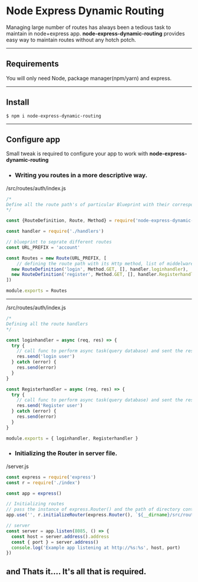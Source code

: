 # Node Express Dynamic Routing

Managing large number of routes has always been a tedious task to maintain in node+express app. 
**node-express-dynamic-routing** provides easy way to maintain routes without any hotch potch.

---
## Requirements

You will only need Node, package manager(npm/yarn) and express.

---

## Install
    $ npm i node-express-dynamic-routing

---
## Configure app

Small tweak is required to configure your app to work with **node-express-dynamic-routing**


- ### Writing you routes in a more descriptive way.
/src/routes/auth/index.js
```javascript
/*
Define all the route path's of particular Blueprint with their corresponding handlers and middelwares
*/

const {RouteDefinition, Route, Method} = require('node-express-dynamic-routing')

const handler = require('./handlers')

// blueprint to seprate different routes
const URL_PREFIX = 'account'

const Routes = new Route(URL_PREFIX, [
    // defining the route path with its Http method, list of middelwares and its handler function
  new RouteDefinition('login', Method.GET, [], handler.loginhandler),
  new RouteDefinition('register', Method.GET, [], handler.Registerhandler)
])

module.exports = Routes
```
---

/src/routes/auth/index.js
```javascript
/*
Defining all the route handlers
*/

const loginhandler = async (req, res) => {
  try {
    // call func to perform async task(query database) and sent the result
    res.send('login user')
  } catch (error) {
    res.send(error)
  }
}

const Registerhandler = async (req, res) => {
  try {
    // call func to perform async task(query database) and sent the result
    res.send('Register user')
  } catch (error) {
    res.send(error)
  }
}

module.exports = { loginhandler, Registerhandler }
```

- ### Initializing the Router in server file.
/server.js
```javascript
const express = require('express')
const r = require('./index')

const app = express()

// Initializing routes
// pass the instance of express.Router() and the path of directory containing all your routes. 
app.use('', r.initializeRouter(express.Router(), `${__dirname}/src/routes`))

// server
const server = app.listen(8085, () => {
  const host = server.address().address
  const { port } = server.address()
  console.log('Example app listening at http://%s:%s', host, port)
})
```
## and Thats it.... It's all that is required.


